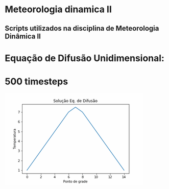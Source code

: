 # Meteorologia dinamica II
## Scripts utilizados na disciplina de Meteorologia Dinâmica II


# Equação de Difusão Unidimensional:

# 500 timesteps
![](./solucao.gif)
